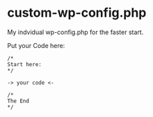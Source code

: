 # custom-wp-config.php
My indvidual wp-config.php for the faster start.

Put your Code here:

    /*
    Start here:
    */
    
    -> your code <-
    
    /*
    The End
    */
